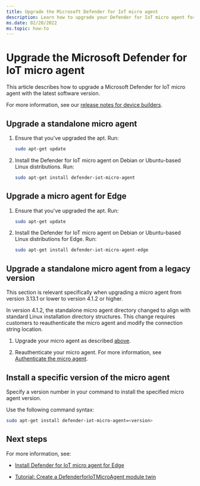 ```yaml
---
title: Upgrade the Microsoft Defender for IoT micro agent
description: Learn how to upgrade your Defender for IoT micro agent for device builders.
ms.date: 02/20/2022
ms.topic: how-to
---
```


# Upgrade the Microsoft Defender for IoT micro agent

This article describes how to upgrade a Microsoft Defender for IoT micro agent with the latest software version.

For more information, see our [release notes for device builders](release-notes.md).

## Upgrade a standalone micro agent

1. Ensure that you've upgraded the apt. Run:

    ```bash
    sudo apt-get update
    ```

1. Install the Defender for IoT micro agent on Debian or Ubuntu-based Linux distributions. Run:

    ```bash
    sudo apt-get install defender-iot-micro-agent
    ```

## Upgrade a micro agent for Edge

1. Ensure that you've upgraded the apt. Run:

    ```bash
    sudo apt-get update
    ```

1. Install the Defender for IoT micro agent on Debian or Ubuntu-based Linux distributions for Edge. Run:

    ```bash
    sudo apt-get install defender-iot-micro-agent-edge
    ```

## Upgrade a standalone micro agent from a legacy version

This section is relevant specifically when upgrading a micro agent from version 3.13.1 or lower to version 4.1.2 or higher.

In version 4.1.2, the standalone micro agent directory changed to align with standard Linux installation directory structures. This change requires customers to reauthenticate the micro agent and modify the connection string location.

1. Upgrade your micro agent as described [above](#upgrade-a-standalone-micro-agent).

1. Reauthenticate your micro agent. For more information, see [Authenticate the micro agent](tutorial-standalone-agent-binary-installation.md#authenticate-the-micro-agent).

## Install a specific version of the micro agent

Specify a version number in your command to install the specified micro agent version.

Use the following command syntax:

```bash
sudo apt-get install defender-iot-micro-agent=<version>
```

## Next steps

For more information, see:

- [Install Defender for IoT micro agent for Edge](how-to-install-micro-agent-for-edge.md)

- [Tutorial: Create a DefenderforIoTMicroAgent module twin](tutorial-create-micro-agent-module-twin.md)
